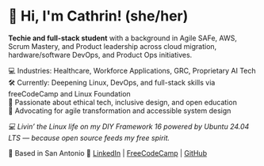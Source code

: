 # 👋 Hi, I'm Cathrin! (she/her)

**Techie and full-stack student** with a background in Agile SAFe, AWS, Scrum Mastery, and Product leadership across cloud migration, hardware/software DevOps, and Product Ops initiatives.

💻 Industries: Healthcare, Workforce Applications, GRC, Proprietary AI Tech  
🛠️ Currently: Deepening Linux, DevOps, and full-stack skills via freeCodeCamp and Linux Foundation  
🌱 Passionate about ethical tech, inclusive design, and open education  
🔁 Advocating for agile transformation and accessible system design

*💻 Livin’ the Linux life on my DIY Framework 16 powered by Ubuntu 24.04 LTS — because open source feeds my free spirit.*

📍 Based in San Antonio
🔗 [LinkedIn](https://www.linkedin.com/in/cathringordonmcdougall) | [FreeCodeCamp](https://www.freecodecamp.org/CathrinMcDTX) | [GitHub](https://github.com/catatwork217)
